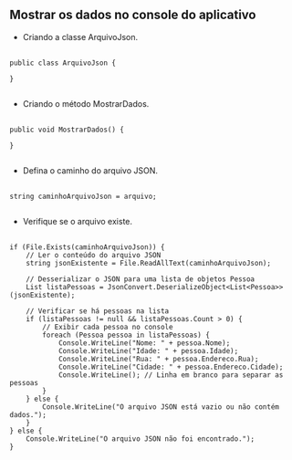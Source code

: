 ## Mostrar os dados no console do aplicativo
<ul><li>Criando a classe ArquivoJson.</li></ul>

<pre>
  <code>
public class ArquivoJson {

}
  </code>
</pre>

<ul><li>Criando o método MostrarDados.</li></ul>

<pre>
  <code>
public void MostrarDados() {

}
  </code>
</pre>

<ul><li>Defina o caminho do arquivo JSON.</li></ul>

<pre>
  <code>
string caminhoArquivoJson = arquivo;
  </code>
</pre>

<ul><li>Verifique se o arquivo existe.</li></ul>

<pre>
  <code>
if (File.Exists(caminhoArquivoJson)) {
    // Ler o conteúdo do arquivo JSON
    string jsonExistente = File.ReadAllText(caminhoArquivoJson);
    
    // Desserializar o JSON para uma lista de objetos Pessoa
    List<Pessoa> listaPessoas = JsonConvert.DeserializeObject&#60List&#60Pessoa&#62&#62(jsonExistente);

    // Verificar se há pessoas na lista
    if (listaPessoas != null && listaPessoas.Count &#62 0) {
        // Exibir cada pessoa no console
        foreach (Pessoa pessoa in listaPessoas) {
            Console.WriteLine("Nome: " + pessoa.Nome);
            Console.WriteLine("Idade: " + pessoa.Idade);
            Console.WriteLine("Rua: " + pessoa.Endereco.Rua);
            Console.WriteLine("Cidade: " + pessoa.Endereco.Cidade);
            Console.WriteLine(); // Linha em branco para separar as pessoas
        }
    } else {
        Console.WriteLine("O arquivo JSON está vazio ou não contém dados.");
    }
} else {
    Console.WriteLine("O arquivo JSON não foi encontrado.");
}
  </code>
</pre>
